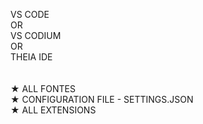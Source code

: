 VS CODE <br>
OR <br>
VS CODIUM<br>
OR<br>
THEIA IDE<br>
<br>
<br>
★ ALL FONTES<br>
★ CONFIGURATION FILE - SETTINGS.JSON<br>
★ ALL EXTENSIONS<br>
